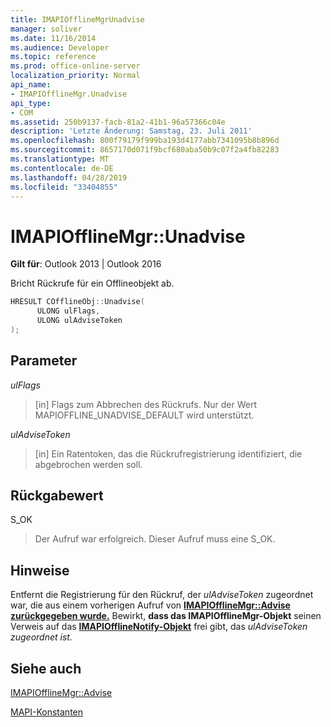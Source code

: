 ```yaml
---
title: IMAPIOfflineMgrUnadvise
manager: soliver
ms.date: 11/16/2014
ms.audience: Developer
ms.topic: reference
ms.prod: office-online-server
localization_priority: Normal
api_name:
- IMAPIOfflineMgr.Unadvise
api_type:
- COM
ms.assetid: 250b9137-facb-81a2-41b1-96a57366c04e
description: 'Letzte Änderung: Samstag, 23. Juli 2011'
ms.openlocfilehash: 800f79179f999ba193d4177abb7341095b8b896d
ms.sourcegitcommit: 8657170d071f9bcf680aba50b9c07f2a4fb82283
ms.translationtype: MT
ms.contentlocale: de-DE
ms.lasthandoff: 04/28/2019
ms.locfileid: "33404855"
---
```

# <a name="imapiofflinemgrunadvise"></a>IMAPIOfflineMgr::Unadvise

  
  
**Gilt für**: Outlook 2013 | Outlook 2016 
  
Bricht Rückrufe für ein Offlineobjekt ab.
  
```cpp
HRESULT COfflineObj::Unadvise( 
      ULONG ulFlags, 
      ULONG ulAdviseToken 
);
```

## <a name="parameters"></a>Parameter

 _ulFlags_
  
> [in] Flags zum Abbrechen des Rückrufs. Nur der Wert MAPIOFFLINE_UNADVISE_DEFAULT wird unterstützt.
    
 _ulAdviseToken_
  
> [in] Ein Ratentoken, das die Rückrufregistrierung identifiziert, die abgebrochen werden soll. 
    
## <a name="return-value"></a>Rückgabewert

S_OK
  
> Der Aufruf war erfolgreich. Dieser Aufruf muss eine S_OK.
    
## <a name="remarks"></a>Hinweise

Entfernt die Registrierung für den Rückruf, der *ulAdviseToken* zugeordnet war, die aus einem vorherigen Aufruf von **[IMAPIOfflineMgr::Advise zurückgegeben wurde.](imapiofflinemgr-advise.md)** Bewirkt, **dass das IMAPIOfflineMgr-Objekt** seinen Verweis auf das **[IMAPIOfflineNotify-Objekt](imapiofflinenotifyiunknown.md)** frei gibt, das *ulAdviseToken zugeordnet ist.* 
  
## <a name="see-also"></a>Siehe auch



[IMAPIOfflineMgr::Advise](imapiofflinemgr-advise.md)


[MAPI-Konstanten](mapi-constants.md)

